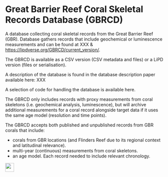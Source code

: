 # Great Barrier Reef Coral Skeletal Records Database (GBRCD)
A database collecting coral skeletal records from the Great Barrier Reef (GBR). Database gathers records that include geochemical or luminescence measurements and can be found at XXX & https://lipdverse.org/GBRCD/current_version/.

The GBRCD is available as a CSV version (CSV metadata and files) or a LiPD version (files or serialisation).

A description of the database is found in the database description paper available here: XXX

A selection of code for handling the database is available here.

The GBRCD only includes records with proxy measurements from coral skeletons (i.e. geochemical analysis, luminescence), but will archive additional measurements for a coral record alongside target data if it uses the same age model (resolution and time points). 

The GBRCD accepts both published and unpublished records from GBR corals that include:
* corals from GBR locations (and Flinders Reef due to its regional context and latitudinal relevance). 
* multi-year (continuous) measurements from coral skeletons. 
* an age model. Each record needed to include relevant chronology.

<img src="https://github.com/arzeyak/GBR-Coral-Skeletal-Records-Database/assets/47883537/05225eb5-bd87-4fa3-b180-4366b9b40b88" data-canonical-src="https://github.com/arzeyak/GBR-Coral-Skeletal-Records-Database/assets/47883537/05225eb5-bd87-4fa3-b180-4366b9b40b88" height="28"/>
